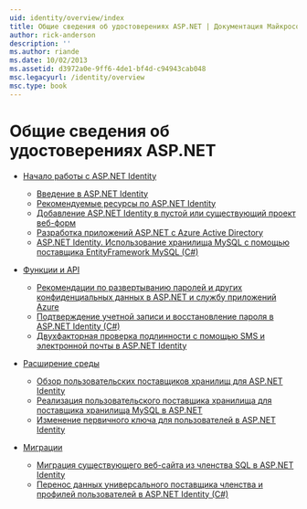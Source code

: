 ```yaml
---
uid: identity/overview/index
title: Общие сведения об удостоверениях ASP.NET | Документация Майкрософт
author: rick-anderson
description: ''
ms.author: riande
ms.date: 10/02/2013
ms.assetid: d3972a0e-9ff6-4de1-bf4d-c94943cab048
msc.legacyurl: /identity/overview
msc.type: book
---
```

<a name="aspnet-identity-overview"></a>Общие сведения об удостоверениях ASP.NET
====================
- [Начало работы с ASP.NET Identity](getting-started/index.md)

    - [Введение в ASP.NET Identity](getting-started/introduction-to-aspnet-identity.md)
    - [Рекомендуемые ресурсы по ASP.NET Identity](getting-started/aspnet-identity-recommended-resources.md)
    - [Добавление ASP.NET Identity в пустой или существующий проект веб-форм](getting-started/adding-aspnet-identity-to-an-empty-or-existing-web-forms-project.md)
    - [Разработка приложений ASP.NET с Azure Active Directory](getting-started/developing-aspnet-apps-with-windows-azure-active-directory.md)
    - [ASP.NET Identity. Использование хранилища MySQL с помощью поставщика EntityFramework MySQL (C#)](getting-started/aspnet-identity-using-mysql-storage-with-an-entityframework-mysql-provider.md)
- [Функции и API](features-api/index.md)

    - [Рекомендации по развертыванию паролей и других конфиденциальных данных в ASP.NET и службу приложений Azure](features-api/best-practices-for-deploying-passwords-and-other-sensitive-data-to-aspnet-and-azure.md)
    - [Подтверждение учетной записи и восстановление пароля в ASP.NET Identity (C#)](features-api/account-confirmation-and-password-recovery-with-aspnet-identity.md)
    - [Двухфакторная проверка подлинности с помощью SMS и электронной почты в ASP.NET Identity](features-api/two-factor-authentication-using-sms-and-email-with-aspnet-identity.md)
- [Расширение среды](extensibility/index.md)

    - [Обзор пользовательских поставщиков хранилищ для ASP.NET Identity](extensibility/overview-of-custom-storage-providers-for-aspnet-identity.md)
    - [Реализация пользовательского поставщика хранилища для поставщика хранилища MySQL в ASP.NET](extensibility/implementing-a-custom-mysql-aspnet-identity-storage-provider.md)
    - [Изменение первичного ключа для пользователей в ASP.NET Identity](extensibility/change-primary-key-for-users-in-aspnet-identity.md)
- [Миграции](migrations/index.md)

    - [Миграция существующего веб-сайта из членства SQL в ASP.NET Identity](migrations/migrating-an-existing-website-from-sql-membership-to-aspnet-identity.md)
    - [Перенос данных универсального поставщика членства и профилей пользователей в ASP.NET Identity (C#)](migrations/migrating-universal-provider-data-for-membership-and-user-profiles-to-aspnet-identity.md)
